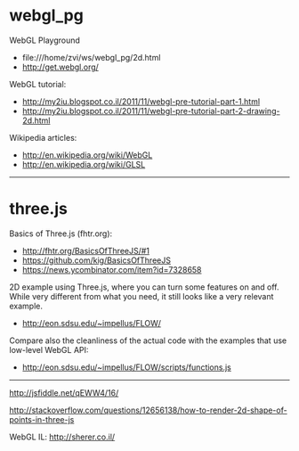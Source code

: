 webgl_pg
========

WebGL Playground

- file:///home/zvi/ws/webgl_pg/2d.html
- http://get.webgl.org/

WebGL tutorial:
- http://my2iu.blogspot.co.il/2011/11/webgl-pre-tutorial-part-1.html
- http://my2iu.blogspot.co.il/2011/11/webgl-pre-tutorial-part-2-drawing-2d.html

Wikipedia articles:
- http://en.wikipedia.org/wiki/WebGL
- http://en.wikipedia.org/wiki/GLSL

-----------------------------------------------------------------------------

three.js
========

Basics of Three.js (fhtr.org):
- http://fhtr.org/BasicsOfThreeJS/#1
- https://github.com/kig/BasicsOfThreeJS
- https://news.ycombinator.com/item?id=7328658


2D example using Three.js, where you can turn some features on and off.
While very different from what you need, it still looks like a very relevant example.
- http://eon.sdsu.edu/~impellus/FLOW/

Compare also the cleanliness of the actual code with the examples that use low-level WebGL API:
- http://eon.sdsu.edu/~impellus/FLOW/scripts/functions.js

-----------------------------------------------------------------------------

http://jsfiddle.net/qEWW4/16/

http://stackoverflow.com/questions/12656138/how-to-render-2d-shape-of-points-in-three-js

WebGL IL:
http://sherer.co.il/

